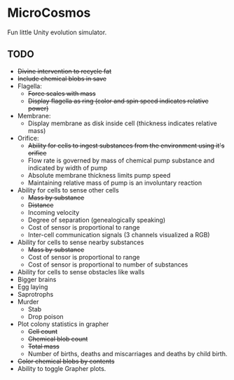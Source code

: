 # MicroCosmos
Fun little Unity evolution simulator.


TODO
---
 - ~~Divine intervention to recycle fat~~
 - ~~Include chemical blobs in save~~
 - Flagella:
   - ~~Force scales with mass~~
   - ~~Display flagella as ring (color and spin speed indicates relative power)~~
 - Membrane:
   - Display membrane as disk inside cell (thickness indicates relative mass)
 - Orifice:
   - ~~Ability for cells to ingest substances from the environment using it's orifice~~
   - Flow rate is governed by mass of chemical pump substance and indicated by width of pump
   - Absolute membrane thickness limits pump speed
   - Maintaining relative mass of pump is an involuntary reaction
 - Ability for cells to sense other cells
   - ~~Mass by substance~~
   - ~~Distance~~
   - Incoming velocity
   - Degree of separation (genealogically speaking)
   - Cost of sensor is proportional to range
   - Inter-cell communication signals (3 channels visualized a RGB)
 - Ability for cells to sense nearby substances
   - ~~Mass by substance~~
   - Cost of sensor is proportional to range
   - Cost of sensor is proportional to number of substances
 - Ability for cells to sense obstacles like walls
 - Bigger brains
 - Egg laying
 - Saprotrophs
 - Murder
   - Stab
   - Drop poison
 - Plot colony statistics in grapher
   - ~~Cell count~~
   - ~~Chemical blob count~~
   - ~~Total mass~~
   - Number of births, deaths and miscarriages and deaths by child birth.
 - ~~Color chemical blobs by contents~~ 
 - Ability to toggle Grapher plots.
